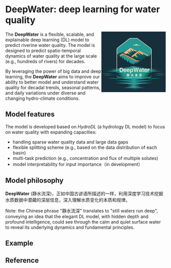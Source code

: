 # DeepWater: deep learning for water quality 
<img src="logo/DeepWater_logo2.png" alt="Logo" align="right" height="190" />

The **DeepWater** is a flexible, scalable, and explainable deep learning (DL) model to predict riverine water quality. The model is designed to predict spatio-temporal dynamics of water quality at the large scale (e.g., hundreds of rivers) for decades. 

By leveraging the power of big data and deep learning, the **DeepWater** aims to improve our ability to better model and understand water quality for decadal trends, seasonal patterns, and daily variations under diverse and changing hydro-climate conditions. 


## Model features
The model is developed based on *HydroDL* (a hydrology DL model) to focus on water quality with expanding capacities: 
* handling sparse water quality data and large data gaps
* flexible splitting scheme (e.g., based on the data distribution of each basin)
* multi-task prediction (e.g., concentration and flux of multiple solutes)
* model interpretability for input importance（in development）

## Model philosophy
**DeepWater** (静水流深)，正如中国古谚语所描述的一样，利用深度学习技术挖掘水质数据中潜藏的深层信息，深入理解水质变化的本质和规律。

Note: the Chinese phrase "静水流深" translates to "still waters run deep", conveying an idea that the elegant DL model, with hidden depth and profound intelligence, could see through the calm and quiet surface water to reveal its underlying dynamics and fundamental principles.


## Example

## Reference
